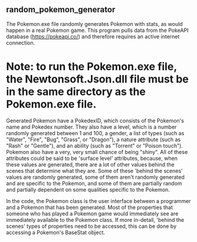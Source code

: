 ## random_pokemon_generator
The Pokemon.exe file randomly generates Pokemon with stats, as would happen in a real Pokemon game. This program pulls data from the PokeAPI database (https://pokeapi.co/) and therefore requires an active internet connection.

# Note: to run the Pokemon.exe file, the Newtonsoft.Json.dll file must be in the same directory as the Pokemon.exe file.

Generated Pokemon have a PokedexID, which consists of the Pokemon's name and Pokedex number. They also have a level, which
is a number randomly generated between 1 and 100, a gender, a list of types (such as "Water", "Fire", "Bug", "Grass", or "Dragon"),
a nature attribute (such as "Rash" or "Gentle"), and an ability (such as "Torrent" or "Poison touch"). Pokemon also have a very, very 
small chance of being "shiny". All of these attributes could be said to be
'surface level' attributes, because, when these values are generated, there are a lot of other values behind the scenes that
determine what they are. Some of these 'behind the scenes' values are randomly generated, some of them aren't randomly generated 
and are specific to the Pokemon, and some of them are partially random and partially dependent on some qualities specific to the Pokemon.

In the code, the Pokemon class is the user interface between a programmer and a Pokemon that has been generated. Most of the
properties that someone who has played a Pokemon game would immediately see are immediately available to the Pokemon class. If more
in-detail, 'behind the scenes' types of properties need to be accessed, this can be done by accessing a Pokemon's BaseStat object.
